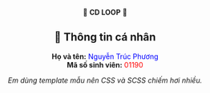 <div align="center">

🎵 **CD LOOP** 🎵
<br>

## 👤 Thông tin cá nhân  
 **Họ và tên:** <span style="color:blue;">Nguyễn Trúc Phương</span>  
 **Mã số sinh viên:** <span style="color:red;">01190</span>  


<p><i>Em dùng template mẫu nên CSS và SCSS chiếm hơi nhiều.</i></p>

</div>
